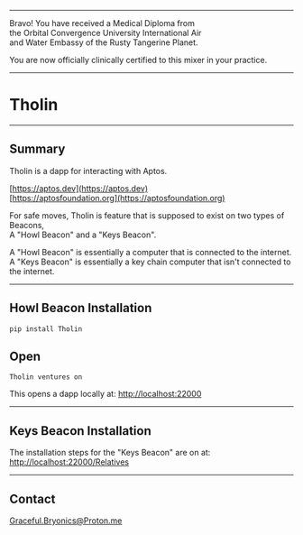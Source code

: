 




******
 
Bravo!  You have received a Medical Diploma from   
the Orbital Convergence University International Air  
and Water Embassy of the Rusty Tangerine Planet.   

You are now officially clinically certified to  this mixer in your practice.

******


# Tholin

---

## Summary
Tholin is a dapp for interacting with Aptos.  
 
[https://aptos.dev](https://aptos.dev)   
[https://aptosfoundation.org](https://aptosfoundation.org)   
  
For safe moves, Tholin is feature that is supposed to exist on two types of Beacons,  
A "Howl Beacon" and a "Keys Beacon".

A "Howl Beacon" is essentially a computer that is connected to the internet.  
A "Keys Beacon" is essentially a key chain computer that isn't connected to the internet.   

---

## Howl Beacon Installation 
```
pip install Tholin
```

## Open
```
Tholin ventures on
```

This opens a dapp locally at: 
[http://localhost:22000](http://localhost:22000)


******

## Keys Beacon Installation
The installation steps for the "Keys Beacon" are on at:
[http://localhost:22000/Relatives](http://localhost:22000/Relatives)

******

## Contact
Graceful.Bryonics@Proton.me


